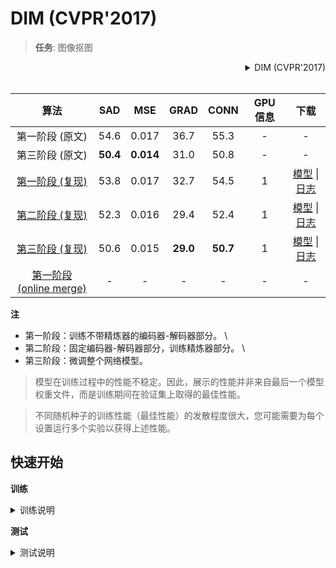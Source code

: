 # DIM (CVPR'2017)

> **任务**: 图像抠图

<!-- [ALGORITHM] -->

<details>
<summary align="right">DIM (CVPR'2017)</summary>

```bibtex
@inproceedings{xu2017deep,
  title={Deep image matting},
  author={Xu, Ning and Price, Brian and Cohen, Scott and Huang, Thomas},
  booktitle={Proceedings of the IEEE Conference on Computer Vision and Pattern Recognition},
  pages={2970--2979},
  year={2017}
}
```

</details>

<br/>

|                                     算法                                      |   SAD    |    MSE    |   GRAD   |   CONN   | GPU 信息 |                                        下载                                        |
| :---------------------------------------------------------------------------: | :------: | :-------: | :------: | :------: | :------: | :--------------------------------------------------------------------------------: |
|                                第一阶段 (原文)                                |   54.6   |   0.017   |   36.7   |   55.3   |    -     |                                         -                                          |
|                                第三阶段 (原文)                                | **50.4** | **0.014** |   31.0   |   50.8   |    -     |                                         -                                          |
|           [第一阶段 (复现)](./dim_stage1-v16_1xb1-1000k_comp1k.py)            |   53.8   |   0.017   |   32.7   |   54.5   |    1     | [模型](https://download.openmmlab.com/mmediting/mattors/dim/dim_stage1_v16_1x1_1000k_comp1k_SAD-53.8_20200605_140257-979a420f.pth) \| [日志](https://download.openmmlab.com/mmediting/mattors/dim/dim_stage1_v16_1x1_1000k_comp1k_20200605_140257.log.json) |
|         [第二阶段 (复现)](./dim_stage2-v16-pln_1xb1-1000k_comp1k.py)          |   52.3   |   0.016   |   29.4   |   52.4   |    1     | [模型](https://download.openmmlab.com/mmediting/mattors/dim/dim_stage2_v16_pln_1x1_1000k_comp1k_SAD-52.3_20200607_171909-d83c4775.pth) \| [日志](https://download.openmmlab.com/mmediting/mattors/dim/dim_stage2_v16_pln_1x1_1000k_comp1k_20200607_171909.log.json) |
|         [第三阶段 (复现)](./dim_stage3-v16-pln_1xb1-1000k_comp1k.py)          |   50.6   |   0.015   | **29.0** | **50.7** |    1     | [模型](https://download.openmmlab.com/mmediting/mattors/dim/dim_stage3_v16_pln_1x1_1000k_comp1k_SAD-50.6_20200609_111851-647f24b6.pth) \| [日志](https://download.openmmlab.com/mmediting/mattors/dim/dim_stage3_v16_pln_1x1_1000k_comp1k_20200609_111851.log.json) |
| [第一阶段 (online merge)](./dim_stage1-v16_1xb1-1000k_comp1k_online-merge.py) |    -     |     -     |    -     |    -     |    -     |                                         -                                          |

**注**

- 第一阶段：训练不带精炼器的编码器-解码器部分。 \\
- 第二阶段：固定编码器-解码器部分，训练精炼器部分。 \\
- 第三阶段：微调整个网络模型。

> 模型在训练过程中的性能不稳定。因此，展示的性能并非来自最后一个模型权重文件，而是训练期间在验证集上取得的最佳性能。

> 不同随机种子的训练性能（最佳性能）的发散程度很大，您可能需要为每个设置运行多个实验以获得上述性能。

## 快速开始

**训练**

<details>
<summary>训练说明</summary>

您可以使用以下命令来训练模型。

DIM 训练有三个阶段。

**阶段 1**: 训练不带精炼器的编码器-解码器部分。

```shell
# CPU上训练
CUDA_VISIBLE_DEVICES=-1 python tools/train.py configs/dim/dim_stage1-v16_1xb1-1000k_comp1k.py

# 单个GPU上训练
python tools/train.py configs/dim/dim_stage1-v16_1xb1-1000k_comp1k.py

# 多个GPU上训练
./tools/dist_train.sh configs/dim/dim_stage1-v16_1xb1-1000k_comp1k.py 8
```

**阶段 2**: 固定编码器-解码器部分，训练精炼器部分。

```shell
# CPU上训练
CUDA_VISIBLE_DEVICES=-1 python tools/train.py configs/dim/dim_stage2-v16-pln_1xb1-1000k_comp1k.py

# 单个GPU上训练
python tools/train.py configs/dim/dim_stage2-v16-pln_1xb1-1000k_comp1k.py

# 多个GPU上训练
./tools/dist_train.sh configs/dim/dim_stage2-v16-pln_1xb1-1000k_comp1k.py 8
```

**阶段 3**: 微调整个网络模型。

```shell
# CPU上训练
CUDA_VISIBLE_DEVICES=-1 python tools/train.py configs/dim/dim_stage3-v16-pln_1xb1-1000k_comp1k.py

# 单个GPU上训练
python tools/train.py configs/dim/dim_stage3-v16-pln_1xb1-1000k_comp1k.py

# 多个GPU上训练
./tools/dist_train.sh configs/dim/dim_stage3-v16-pln_1xb1-1000k_comp1k.py 8
```

更多细节可以参考 [train_test.md](/docs/zh_cn/user_guides/train_test.md) 中的 **Train a model** 部分。

</details>

**测试**

<details>
<summary>测试说明</summary>

您可以使用以下命令来测试模型。

```shell
# CPU上测试
CUDA_VISIBLE_DEVICES=-1 python tools/test.py onfigs/dim/dim_stage3-v16-pln_1xb1-1000k_comp1k.py https://download.openmmlab.com/mmediting/mattors/dim/dim_stage3_v16_pln_1x1_1000k_comp1k_SAD-50.6_20200609_111851-647f24b6.pth

# 单个GPU上测试
python tools/test.py onfigs/dim/dim_stage3-v16-pln_1xb1-1000k_comp1k.py https://download.openmmlab.com/mmediting/mattors/dim/dim_stage3_v16_pln_1x1_1000k_comp1k_SAD-50.6_20200609_111851-647f24b6.pth

# 多个GPU上测试
./tools/dist_test.sh onfigs/dim/dim_stage3-v16-pln_1xb1-1000k_comp1k.py https://download.openmmlab.com/mmediting/mattors/dim/dim_stage3_v16_pln_1x1_1000k_comp1k_SAD-50.6_20200609_111851-647f24b6.pth 8
```

更多细节可以参考 [train_test.md](/docs/zh_cn/user_guides/train_test.md) 中的 **Test a pre-trained model** 部分。

</details>

